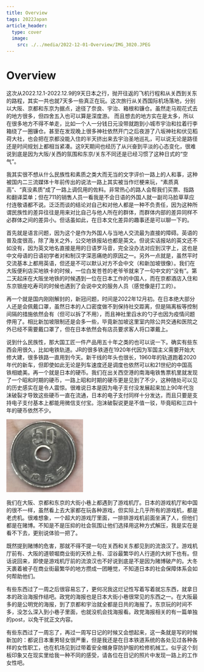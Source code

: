 ```yaml
---
title: Overview
tags: 2022Japan
article_header:
  type: cover
  image:
    src: ./../media/2022-12-01-Overview/IMG_3020.JPEG
---
```


# Overview

这次从2022.12.1-2022.12.9的9天日本之行，抛开往返的飞机行程和从关西到关东的路程，其实一共也就7天多一些真正在玩。这次旅行从关西国际机场落地，分别以大阪、京都和东京为据点，途径了奈良、宇治、箱根和镰仓。虽然走马观花式去的地方很多，但四舍五入也可以算是深度游。 而且想去的地方实在是太多，所以在很多地方不得不单走，比如一个人一分钱日元没带就跑到小城市宇治和拉着行李箱绕了一圈镰仓。甚至在发现晚上很多神社依然开门之后夜游了八坂神社和伏见稻荷大社，也会把在京都没能入住的半天挤出来去宇治圣地巡礼，可以说无论是路径还是时间规划上都相当紧凑。这9天期间也经历了从兴奋到平淡的心态变化，很难说到底是因为大阪/关西的氛围和东京/关东不同还是已经习惯了这种日式的“空气”。

<!--more-->

我其实很不想从什么民族性和素质之类大而无当的文字评价一路上的人和事，这种被国内二三流媒体十年前传出的说法一路上其实被当作烂梗来玩，“素质真高”、“真没素质”成了一路上调侃用的佐料。非常热心的路人会帮我们买票、指路和翻译菜单；但在711的销售人员一看我是不会日语的外国人就一副司马脸草草应付连敬语都不说。泛泛而谈的结论对自己和对他人都是一种不负责任，因为这种所谓民族性的差异往往是用来对比自己与他人所在的群体，而群体内部的差异同样不必群体之间的差异小。但话虽如此，在日本文化差异的趣事还是可以聊一下的。

首先就是语言问题，因为这个是作为外国人与当地人交流最为直接的障碍。英语的普及度很高，除了海关之外，公交地铁报站也都是英文。但说实话报站的英文还不如没有，因为英文地名直接是用的日语罗马音，完全没办法对应到汉字上，这也是中文母语的日语初学者对和制汉字深恶痛绝的原因之一。另外一点就是，虽然平时交流基本上都用英语，但还是不可以默认对方不会中文（和新加坡很像）。我们在大阪便利店买地铁卡的时候，一位白发苍苍的老爷爷就来了一句中文的“没有”。第二天起床在大阪坐地铁的时候遇到一位在日本工作的中国人，而在京都酒店入住和东京银座吃寿司的时候也遇到了会说中文的服务人员（感觉像是打工的）。

再一个就是国内刚刚解封的，新冠问题，时间是2022年12月初。在日本绝大部分人还是会佩戴口罩，虽然日本的人口密度做不到保持社交距离，但是隔离板等控制间隔的措施依然会有（但可以拆了不用），而且神社里舀水的勺子也因为疫情问题停用了。相比新加坡限制还是会多一些，毕竟新加坡这里室内除公共交通和医院之外已经不需要戴口罩了，但在日本依然会有店员要求客人将口罩戴上。

说到什么民族性，那大国工匠一件产品用五十年之类的也可以说一下。确实有些东西会用很久，比如电铁轨道。JR的很多铁道在1920年代因为军国主义需要开始大修大建，很多铁路一直用到今天。新干线的年头也很长，1960年的轨道跑着2020年代的新车，但即使如此无论是列车速度还是调度也依然可以和21世纪的中国高铁相媲美。再一个就是日本的硬币。我们在出关西空港的南海电铁售票机里就发现了一个昭和时期的硬币，一路上昭和时期的硬币更是见到了不少，这种随处可以见的历史感实在是令人震惊。很难说日本是因为电子支付没发展起来加上90年代泡沫破裂才导致这些硬币一直在流通，日本的电子支付同样十分发达，而且只要是支持电子支付基本上都能用微信支付宝。泡沫破裂说更是不值一驳，毕竟昭和三四十年的硬币依然不少。

![IMG_3047](./../media/2022-12-01-Overview/IMG_3047.JPEG)

我们在大阪、京都和东京的大街小巷上都遇到了游戏机厅。日本的游戏机厅和中国的很不一样，虽然看上去大家都在玩各种游戏，但实际上几乎所有的游戏机，都是老虎机。很难想象，一个超大的游戏厅里面，一排排游戏机前面坐满了人，但他们都是在赌博。不知是不是压抑的社会氛围让他们选择用这种方式解压，我是实在是看不下去，更别说体验一把了。

既然提到赌博的危害，那就不得不提一句在关西和关东都见到的流浪汉了。游戏机厅前有、大阪的道顿堀商业街的天桥上有、涩谷最繁华的人行道的大树下也有。但话说回来，即使是游戏机厅前的流浪汉也不好说到底是不是因为赌博破产的。大冬天裹着被子在商业街最繁华的地方攒成一团睡觉，不知道日本的社会保障体系会如何帮助他们。

有些东西过了一周之后很容易忘了，更何况我这烂记性写着写着就忘东西，就拿日本的政治海报作结吧。政党的海报也是日本大街小巷很常见的东西之一。在大阪最多的是公明党的海报，到了京都和宇治就全都是日共的海报了。东京玩的时间不多，没怎么深入到小巷子里面，也就没机会找海报看。政党海报相关的有一篇单独的post，以免干扰正文内容。

有些东西过了一周忘了，再过一周写日记的时候又会想起来，这一条就是写的时候新加的：都说日本重男轻女很严重，但是我还是在日本铁道系统的各处见过各种各样的女性职工，也在机场见到过带着安全帽身穿防护服的检修机械工。似乎这个刻板印象又在现实里给我一种不同的感受，请各位在日记的照片中发现一路上的工作女性吧。
